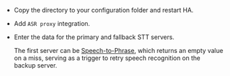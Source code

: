 * Copy the directory to your configuration folder and restart HA.
* Add `ASR proxy` integration.
* Enter the data for the primary and fallback STT servers.

  The first server can be [Speech-to-Phrase](https://github.com/OHF-Voice/speech-to-phrase), which returns an empty value on a miss, serving as a trigger to retry speech recognition on the backup server.
